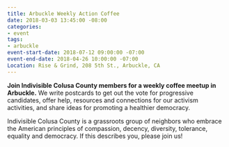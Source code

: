 ```yaml
---
title: Arbuckle Weekly Action Coffee
date: 2018-03-03 13:45:00 -08:00
categories:
- event
tags:
- arbuckle
event-start-date: 2018-07-12 09:00:00 -07:00
event-end-date: 2018-04-26 10:00:00 -07:00
Location: Rise & Grind, 208 5th St., Arbuckle, CA
---
```


**Join Indivisible Colusa County members for a weekly coffee meetup in Arbuckle.** We write postcards to get out the vote for progressive candidates, offer help, resources and connections for our activism activities, and share ideas for promoting a healthier democracy.

Indivisible Colusa County is a grassroots group of neighbors who embrace the American principles of compassion, decency, diversity, tolerance, equality and democracy. If this describes you, please join us!